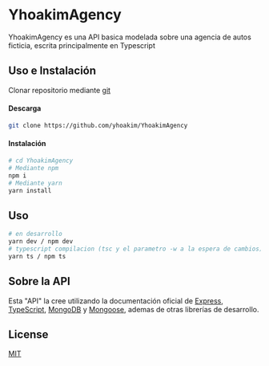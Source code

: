 # YhoakimAgency

YhoakimAgency es una API basica modelada sobre una agencia de autos ficticia, escrita principalmente en Typescript

## Uso e Instalación

Clonar repositorio mediante [git](https://git-scm.com/downloads)

#### Descarga
```bash
git clone https://github.com/yhoakim/YhoakimAgency
```
#### Instalación

```bash
# cd YhoakimAgency
# Mediante npm
npm i
# Mediante yarn
yarn install
```

## Uso 
```bash
# en desarrollo
yarn dev / npm dev
# typescript compilacion (tsc y el parametro -w a la espera de cambios)
yarn ts / npm ts
```
## Sobre la API
Esta "API" la cree utilizando la documentación oficial de [Express](https://expressjs.com/es/4x/api.html), [TypeScript](https://www.typescriptlang.org/docs/), [MongoDB](https://www.mongodb.com/docs/) y [Mongoose](https://mongoosejs.com/docs/documents.html), ademas de otras librerías de desarrollo. 

## License
[MIT](https://choosealicense.com/licenses/mit/)
